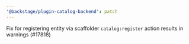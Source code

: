 ```yaml
---
'@backstage/plugin-catalog-backend': patch
---
```


Fix for registering entity via scaffolder `catalog:register` action results in warnings (#17818)
